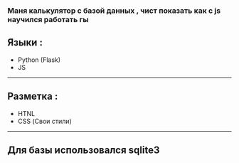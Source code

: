 ### Маня калькулятор с базой данных , чист показать как с js научился работать гы

## Языки :
* Python (Flask)
* JS
___
## Разметка :
* HTNL
* CSS (Свои стили)
___
## Для базы использовался sqlite3

